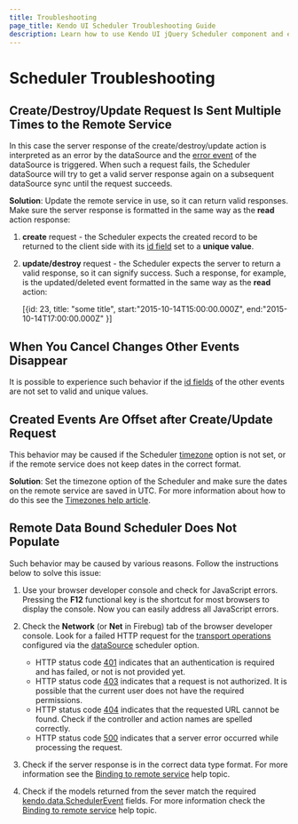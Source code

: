 ```yaml
---
title: Troubleshooting
page_title: Kendo UI Scheduler Troubleshooting Guide
description: Learn how to use Kendo UI jQuery Scheduler component and easily handle most common issues.
---
```


# Scheduler Troubleshooting

## Create/Destroy/Update Request Is Sent Multiple Times to the Remote Service

In this case the server response of the create/destroy/update action is interpreted as an error by the dataSource and the [error event](/api/framework/datasource#events-error) of the dataSource is triggered. When such a request fails, the Scheduler dataSource will try to get a valid server response again on a subsequent dataSource sync until the request succeeds. 

**Solution**: Update the remote service in use, so it can return valid responses. Make sure the server response is formatted in the same way as the **read** action response:

1. **create** request - the Scheduler expects the created record to be returned to the client side with its [id field](/api/javascript/data/schedulerevent#fields-id) set to a **unique value**.

2. **update/destroy** request - the Scheduler expects the server to return a valid response, so it can signify success. Such a response, for example, is the updated/deleted event formatted in the same way as the **read** action:

    [{id: 23, title: "some title", start:"2015-10-14T15:00:00.000Z", end:"2015-10-14T17:00:00.000Z" }]

## When You Cancel Changes Other Events Disappear
It is possible to experience such behavior if the [id fields](/api/javascript/data/schedulerevent#fields-id) of the other events are not set to valid and unique values. 

## Created Events Are Offset after Create/Update Request
This behavior may be caused if the Scheduler [timezone](/api/javascript/ui/scheduler#configuration-timezone) option is not set, or if the remote service does not keep dates in the correct format.

**Solution**: Set the timezone option of the Scheduler and make sure the dates on the remote service are saved in UTC. For more information about how to do this see the [Timezones help article](/web/scheduler/timezones).

## Remote Data Bound Scheduler Does Not Populate
Such behavior may be caused by various reasons. Follow the instructions below to solve this issue:

1. Use your browser developer console and check for JavaScript errors. Pressing the **F12** functional key is the shortcut for most browsers to display the console. Now you can easily address all JavaScript errors.

2. Check the **Network** (or **Net** in Firebug) tab of the browser developer console. Look for a failed HTTP request for the [transport operations](http://docs.telerik.com/kendo-ui/api/javascript/data/datasource#configuration-transport) configured via the [dataSource](http://docs.telerik.com/kendo-ui/api/javascript/ui/scheduler#configuration-dataSource) scheduler option.
    - HTTP status code [401](http://en.wikipedia.org/wiki/List_of_HTTP_status_codes#401) indicates that an authentication is required and has failed, or not is not provided yet.
    - HTTP status code [403](http://en.wikipedia.org/wiki/List_of_HTTP_status_codes#403) indicates that a request is not authorized. It is possible that the current user does not have
    the required permissions.
    - HTTP status code [404](http://en.wikipedia.org/wiki/List_of_HTTP_status_codes#404) indicates that the requested URL cannot be found. Check if the controller and action names are spelled correctly.
    - HTTP status code [500](http://en.wikipedia.org/wiki/List_of_HTTP_status_codes#500) indicates that a server error occurred while processing the request.

3. Check if the server response is in the correct data type format. For more information see the [Binding to remote service](/web/scheduler/overview#binding-to-remote-service) help topic. 

4. Check if the models returned from the sever match the required [kendo.data.SchedulerEvent](/api/javascript/data/schedulerevent) fields. For more information check the [Binding to remote service](/web/scheduler/overview#binding-to-remote-service) help topic.